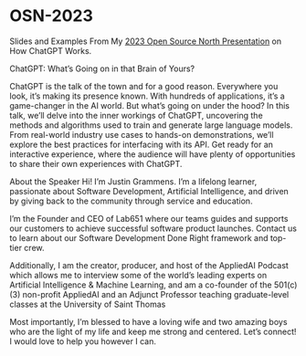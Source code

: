 # OSN-2023
Slides and Examples From My [2023 Open Source North Presentation](https://opensourcenorth.com/) on How ChatGPT Works.

ChatGPT: What’s Going on in that Brain of Yours?

ChatGPT is the talk of the town and for a good reason. Everywhere you look, it’s making its presence known. With hundreds of applications, it’s a game-changer in the AI world. But what’s going on under the hood? In this talk, we’ll delve into the inner workings of ChatGPT, uncovering the methods and algorithms used to train and generate large language models. From real-world industry use cases to hands-on demonstrations, we’ll explore the best practices for interfacing with its API. Get ready for an interactive experience, where the audience will have plenty of opportunities to share their own experiences with ChatGPT. 

About the Speaker
Hi! I’m Justin Grammens. I’m a lifelong learner, passionate about Software Development, Artificial Intelligence, and driven by giving back to the community through service and education. 
 
I’m the Founder and CEO of Lab651 where our teams guides and supports our customers to achieve successful software product launches. Contact us to learn about our Software Development Done Right framework and top-tier crew. 
 
Additionally, I am the creator, producer, and host of the AppliedAI Podcast which allows me to interview some of the world’s leading experts on Artificial Intelligence & Machine Learning, and am a co-founder of the 501(c)(3) non-profit AppliedAI and an Adjunct Professor teaching graduate-level classes at the University of Saint Thomas 
 
Most importantly, I’m blessed to have a loving wife and two amazing boys who are the light of my life and keep me strong and centered. Let’s connect! I would love to help you however I can.
